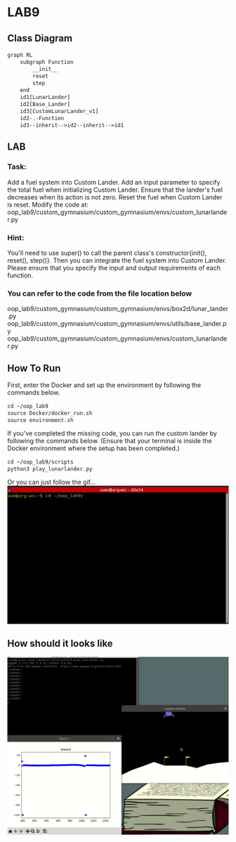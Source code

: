 # LAB9

## Class Diagram

```mermaid
graph RL
    subgraph Function
        __init__
        reset
        step
    end
    id1[LunarLander]
    id2[Base_Lander]
    id3[CustomLunarLander_v1]
    id2-.-Function
    id3--inherit-->id2--inherit-->id1
```

## LAB
### Task:
Add a fuel system into Custom Lander.
Add an input parameter to specify the total fuel when initializing Custom Lander.
Ensure that the lander's fuel decreases when its action is not zero.
Reset the fuel when Custom Lander is reset.
Modify the code at:
oop_lab9/custom_gymnasium/custom_gymnasium/envs/custom_lunarlander.py

### Hint:
You'll need to use super() to call the parent class's constructor{init(), reset(), step()}.
Then you can integrate the fuel system into Custom Lander.
Please ensure that you specify the input and output requirements of each function.

### You can refer to the code from the file location below
oop_lab9/custom_gymnasium/custom_gymnasium/envs/box2d/lunar_lander.py
oop_lab9/custom_gymnasium/custom_gymnasium/envs/utils/base_lander.py
oop_lab9/custom_gymnasium/custom_gymnasium/envs/custom_lunarlander.py

## How To Run
First, enter the Docker and set up the environment by following the commands below.
```
cd ~/oop_lab9
source Docker/docker_run.sh
source environment.sh
```
If you've completed the missing code, you can run the custom lander by following the commands below.
(Ensure that your terminal is inside the Docker environment where the setup has been completed.)
```
cd ~/oop_lab9/scripts
python3 play_lunarlander.py
```
Or you can just follow the gif...
<img src="./images/howtolaunch.gif"/>

## How should it looks like
<img src="./images/customlander.gif"/>